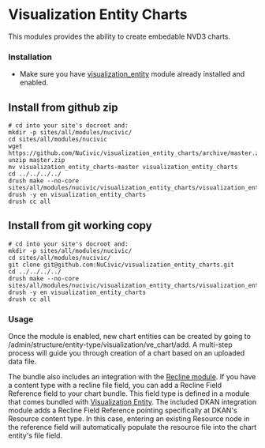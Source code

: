 # Visualization Entity Charts
This modules provides the ability to create embedable NVD3 charts.

### Installation 
- Make sure you have [visualization_entity](https://github.com/NuCivic/visualization_entity) module already installed and enabled.

## Install from github zip
```
# cd into your site's docroot and:
mkdir -p sites/all/modules/nucivic/
cd sites/all/modules/nucivic
wget https://github.com/NuCivic/visualization_entity_charts/archive/master.zip
unzip master.zip
mv visualization_entity_charts-master visualization_entity_charts
cd ../../../../
drush make --no-core sites/all/modules/nucivic/visualization_entity_charts/visualization_entity_charts.make
drush -y en visualization_entity_charts
drush cc all
```

## Install from git working copy

```
# cd into your site's docroot and:
mkdir -p sites/all/modules/nucivic/
cd sites/all/modules/nucivic/
git clone git@github.com:NuCivic/visualization_entity_charts.git
cd ../../../../
drush make --no-core sites/all/modules/nucivic/visualization_entity_charts/visualization_entity_charts.make
drush -y en visualization_entity_charts
drush cc all
```

### Usage

Once the module is enabled, new chart entities can be created by going to /admin/structure/entity-type/visualization/ve_chart/add. A multi-step process will guide you through creation of a chart based on an uploaded data file.

The bundle also includes an integration with the [Recline module](https://github.com/NuCivic/recline). If you have a content type with a recline file field, you can add a Recline Field Reference field to your chart bundle. This field type is defined in a module that comes bundled with [Visualization Entity](https://github.com/NuCivic/visualization_entity). The included DKAN integration module adds a Recline Field Reference pointing specifically at DKAN's Resource content type. In this case, entering an existing Resource node in the reference field will automatically populate the resource file into the chart entity's file field.